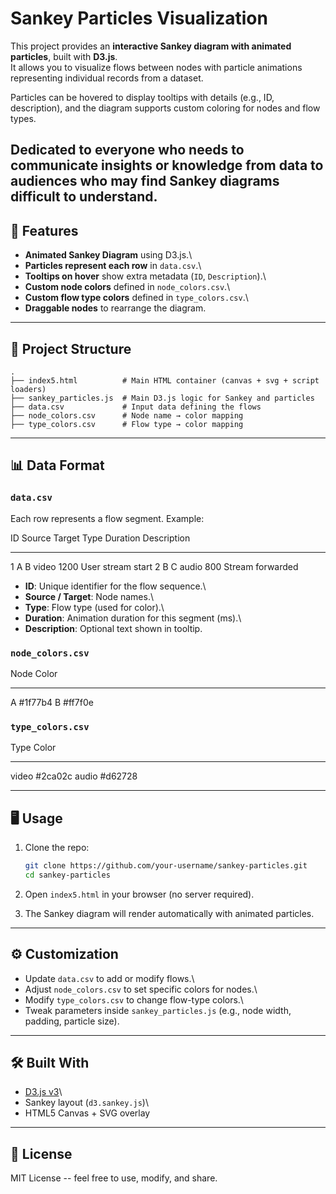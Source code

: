 # Sankey Particles Visualization

This project provides an **interactive Sankey diagram with animated
particles**, built with **D3.js**.\
It allows you to visualize flows between nodes with particle animations
representing individual records from a dataset.

Particles can be hovered to display tooltips with details (e.g., ID,
description), and the diagram supports custom coloring for nodes and
flow types.

Dedicated to everyone who needs to communicate insights or knowledge 
from data to audiences who may find Sankey diagrams difficult to understand.
------------------------------------------------------------------------

## 🚀 Features

-   **Animated Sankey Diagram** using D3.js.\
-   **Particles represent each row** in `data.csv`.\
-   **Tooltips on hover** show extra metadata (`ID`, `Description`).\
-   **Custom node colors** defined in `node_colors.csv`.\
-   **Custom flow type colors** defined in `type_colors.csv`.\
-   **Draggable nodes** to rearrange the diagram.

------------------------------------------------------------------------

## 📂 Project Structure

    .
    ├── index5.html          # Main HTML container (canvas + svg + script loaders)
    ├── sankey_particles.js  # Main D3.js logic for Sankey and particles
    ├── data.csv             # Input data defining the flows
    ├── node_colors.csv      # Node name → color mapping
    ├── type_colors.csv      # Flow type → color mapping

------------------------------------------------------------------------

## 📊 Data Format

### `data.csv`

Each row represents a flow segment. Example:

  ID   Source   Target   Type    Duration   Description
  ---- -------- -------- ------- ---------- -------------------
  1    A        B        video   1200       User stream start
  2    B        C        audio   800        Stream forwarded

-   **ID**: Unique identifier for the flow sequence.\
-   **Source / Target**: Node names.\
-   **Type**: Flow type (used for color).\
-   **Duration**: Animation duration for this segment (ms).\
-   **Description**: Optional text shown in tooltip.

### `node_colors.csv`

  Node   Color
  ------ ---------
  A      #1f77b4
  B      #ff7f0e

### `type_colors.csv`

  Type    Color
  ------- ---------
  video   #2ca02c
  audio   #d62728

------------------------------------------------------------------------

## 🖥️ Usage

1.  Clone the repo:

    ``` bash
    git clone https://github.com/your-username/sankey-particles.git
    cd sankey-particles
    ```

2.  Open `index5.html` in your browser (no server required).

3.  The Sankey diagram will render automatically with animated
    particles.

------------------------------------------------------------------------

## ⚙️ Customization

-   Update `data.csv` to add or modify flows.\
-   Adjust `node_colors.csv` to set specific colors for nodes.\
-   Modify `type_colors.csv` to change flow-type colors.\
-   Tweak parameters inside `sankey_particles.js` (e.g., node width,
    padding, particle size).

------------------------------------------------------------------------

## 🛠️ Built With

-   [D3.js v3](https://d3js.org/)\
-   Sankey layout (`d3.sankey.js`)\
-   HTML5 Canvas + SVG overlay

------------------------------------------------------------------------

## 📜 License

MIT License -- feel free to use, modify, and share.
